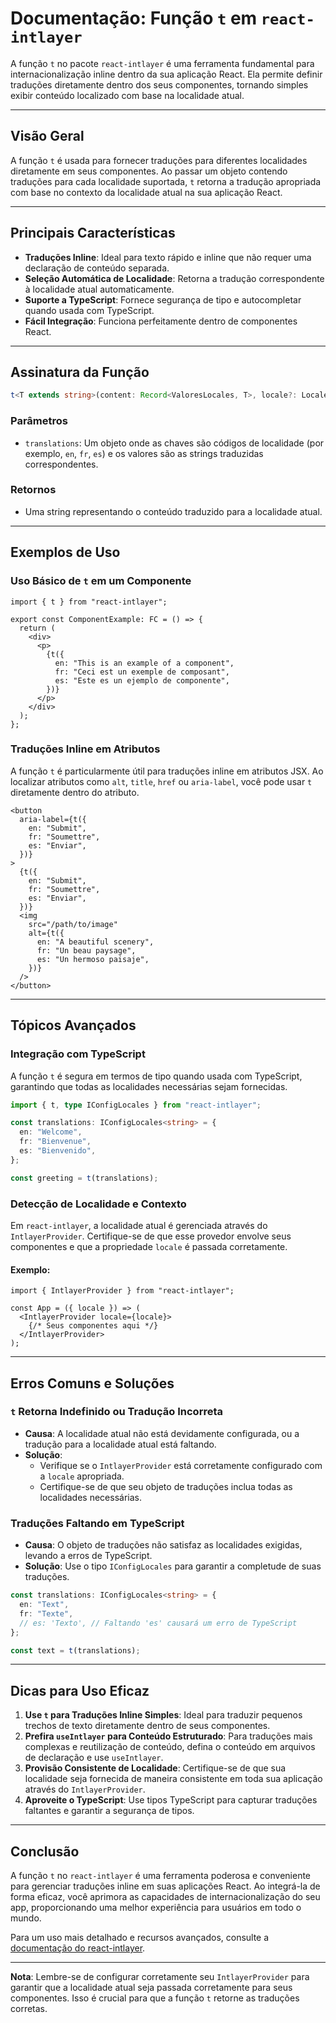 # Documentação: Função `t` em `react-intlayer`

A função `t` no pacote `react-intlayer` é uma ferramenta fundamental para internacionalização inline dentro da sua aplicação React. Ela permite definir traduções diretamente dentro dos seus componentes, tornando simples exibir conteúdo localizado com base na localidade atual.

---

## Visão Geral

A função `t` é usada para fornecer traduções para diferentes localidades diretamente em seus componentes. Ao passar um objeto contendo traduções para cada localidade suportada, `t` retorna a tradução apropriada com base no contexto da localidade atual na sua aplicação React.

---

## Principais Características

- **Traduções Inline**: Ideal para texto rápido e inline que não requer uma declaração de conteúdo separada.
- **Seleção Automática de Localidade**: Retorna a tradução correspondente à localidade atual automaticamente.
- **Suporte a TypeScript**: Fornece segurança de tipo e autocompletar quando usada com TypeScript.
- **Fácil Integração**: Funciona perfeitamente dentro de componentes React.

---

## Assinatura da Função

```typescript
t<T extends string>(content: Record<ValoresLocales, T>, locale?: Locales): string
```

### Parâmetros

- `translations`: Um objeto onde as chaves são códigos de localidade (por exemplo, `en`, `fr`, `es`) e os valores são as strings traduzidas correspondentes.

### Retornos

- Uma string representando o conteúdo traduzido para a localidade atual.

---

## Exemplos de Uso

### Uso Básico de `t` em um Componente

```tsx
import { t } from "react-intlayer";

export const ComponentExample: FC = () => {
  return (
    <div>
      <p>
        {t({
          en: "This is an example of a component",
          fr: "Ceci est un exemple de composant",
          es: "Este es un ejemplo de componente",
        })}
      </p>
    </div>
  );
};
```

### Traduções Inline em Atributos

A função `t` é particularmente útil para traduções inline em atributos JSX. Ao localizar atributos como `alt`, `title`, `href` ou `aria-label`, você pode usar `t` diretamente dentro do atributo.

```tsx
<button
  aria-label={t({
    en: "Submit",
    fr: "Soumettre",
    es: "Enviar",
  })}
>
  {t({
    en: "Submit",
    fr: "Soumettre",
    es: "Enviar",
  })}
  <img
    src="/path/to/image"
    alt={t({
      en: "A beautiful scenery",
      fr: "Un beau paysage",
      es: "Un hermoso paisaje",
    })}
  />
</button>
```

---

## Tópicos Avançados

### Integração com TypeScript

A função `t` é segura em termos de tipo quando usada com TypeScript, garantindo que todas as localidades necessárias sejam fornecidas.

```typescript
import { t, type IConfigLocales } from "react-intlayer";

const translations: IConfigLocales<string> = {
  en: "Welcome",
  fr: "Bienvenue",
  es: "Bienvenido",
};

const greeting = t(translations);
```

### Detecção de Localidade e Contexto

Em `react-intlayer`, a localidade atual é gerenciada através do `IntlayerProvider`. Certifique-se de que esse provedor envolve seus componentes e que a propriedade `locale` é passada corretamente.

#### Exemplo:

```tsx
import { IntlayerProvider } from "react-intlayer";

const App = ({ locale }) => (
  <IntlayerProvider locale={locale}>
    {/* Seus componentes aqui */}
  </IntlayerProvider>
);
```

---

## Erros Comuns e Soluções

### `t` Retorna Indefinido ou Tradução Incorreta

- **Causa**: A localidade atual não está devidamente configurada, ou a tradução para a localidade atual está faltando.
- **Solução**:
  - Verifique se o `IntlayerProvider` está corretamente configurado com a `locale` apropriada.
  - Certifique-se de que seu objeto de traduções inclua todas as localidades necessárias.

### Traduções Faltando em TypeScript

- **Causa**: O objeto de traduções não satisfaz as localidades exigidas, levando a erros de TypeScript.
- **Solução**: Use o tipo `IConfigLocales` para garantir a completude de suas traduções.

```typescript
const translations: IConfigLocales<string> = {
  en: "Text",
  fr: "Texte",
  // es: 'Texto', // Faltando 'es' causará um erro de TypeScript
};

const text = t(translations);
```

---

## Dicas para Uso Eficaz

1. **Use `t` para Traduções Inline Simples**: Ideal para traduzir pequenos trechos de texto diretamente dentro de seus componentes.
2. **Prefira `useIntlayer` para Conteúdo Estruturado**: Para traduções mais complexas e reutilização de conteúdo, defina o conteúdo em arquivos de declaração e use `useIntlayer`.
3. **Provisão Consistente de Localidade**: Certifique-se de que sua localidade seja fornecida de maneira consistente em toda sua aplicação através do `IntlayerProvider`.
4. **Aproveite o TypeScript**: Use tipos TypeScript para capturar traduções faltantes e garantir a segurança de tipos.

---

## Conclusão

A função `t` no `react-intlayer` é uma ferramenta poderosa e conveniente para gerenciar traduções inline em suas aplicações React. Ao integrá-la de forma eficaz, você aprimora as capacidades de internacionalização do seu app, proporcionando uma melhor experiência para usuários em todo o mundo.

Para um uso mais detalhado e recursos avançados, consulte a [documentação do react-intlayer](https://github.com/aymericzip/intlayer/blob/main/docs/pt/intlayer_editor.md).

---

**Nota**: Lembre-se de configurar corretamente seu `IntlayerProvider` para garantir que a localidade atual seja passada corretamente para seus componentes. Isso é crucial para que a função `t` retorne as traduções corretas.
